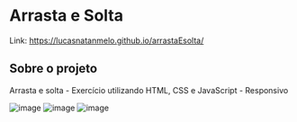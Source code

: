 # Arrasta e Solta

Link: https://lucasnatanmelo.github.io/arrastaEsolta/

## Sobre o projeto
 
Arrasta e solta - Exercício utilizando HTML, CSS e JavaScript - Responsivo

![image](https://user-images.githubusercontent.com/100950738/167484248-777a8a9d-4e51-4682-8b0e-6cd3c7e02a6d.png)
![image](https://user-images.githubusercontent.com/100950738/167484300-c12e86ae-f075-4552-81a9-8eff73b4b4c4.png)
![image](https://user-images.githubusercontent.com/100950738/167484361-ff4b815f-65d2-492e-9c0c-61dd73825d09.png)

 
